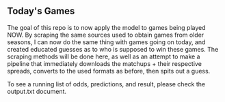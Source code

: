 Today's Games
--------------


The goal of this repo is to now apply the model to games being played NOW. By scraping the same sources used to obtain games from older seasons, I can now do the same thing with games going on today, and created educated guesses as to who is supposed to win these games. The scraping methods will be done here, as well as an attempt to make a pipeline that immediately downloads the matchups + their respective spreads, converts to the used formats as before, then spits out a guess. 

To see a running list of odds, predictions, and result, please check the output.txt document.
